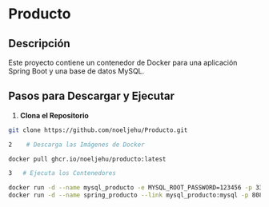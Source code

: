 # Producto

## Descripción
Este proyecto contiene un contenedor de Docker para una aplicación Spring Boot y una base de datos MySQL.

## Pasos para Descargar y Ejecutar

1.  **Clona el Repositorio**
   ```bash
   git clone https://github.com/noeljehu/Producto.git
   
2    # Descarga las Imágenes de Docker

docker pull ghcr.io/noeljehu/producto:latest

3   # Ejecuta los Contenedores

docker run -d --name mysql_producto -e MYSQL_ROOT_PASSWORD=123456 -p 3307:3306 ghcr.io/noeljehu/producto:latest
docker run -d --name spring_producto --link mysql_producto:mysql -p 8080:8080 ghcr.io/noeljehu/producto:latest



